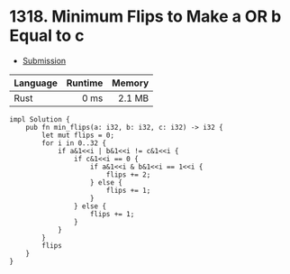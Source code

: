 # 1318. Minimum Flips to Make a OR b Equal to c
- [Submission](https://leetcode.com/submissions/detail/1136965008/)

| Language | Runtime | Memory |
| :-       |       -:|      -:|
| Rust | 0 ms | 2.1 MB |
```
impl Solution {
    pub fn min_flips(a: i32, b: i32, c: i32) -> i32 {
        let mut flips = 0;
        for i in 0..32 {
            if a&1<<i | b&1<<i != c&1<<i {
                if c&1<<i == 0 {
                    if a&1<<i & b&1<<i == 1<<i {
                        flips += 2;
                    } else {
                        flips += 1;
                    }
                } else {
                    flips += 1;
                }
            }
        }
        flips
    }
}
```

